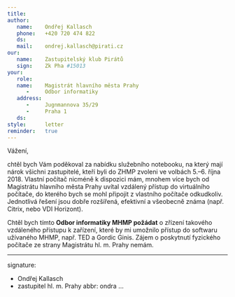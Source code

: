 ```yaml
---
title:      
author:
   name:    Ondřej Kallasch
   phone:   +420 720 474 822
   ds:      
   mail:    ondrej.kallasch@pirati.cz
our:
   name:    Zastupitelský klub Pirátů
   sign:    Zk Pha #15013
your:
   role:    
   name:    Magistrát hlavního města Prahy
      -     Odbor informatiky
   address:
      -     Jugnmannova 35/29
      -     Praha 1
   ds:      
style:      letter
reminder:   true
---
```


Vážení,

chtěl bych Vám poděkoval za nabídku služebního notebooku, na který mají nárok všichni zastupitelé, kteří byli do ZHMP zvoleni ve volbách 5.–6. října 2018. Vlastní počítač nicméně k dispozici mám, mnohem více bych od Magistrátu hlavního města Prahy uvítal vzdálený přístup do virtuálního počítače, do kterého bych se mohl připojit z vlastního počítače odkudkoliv. Jednotlivá řešení jsou dobře rozšířená, efektivní a všeobecně známa (např. Citrix, nebo VDI Horizont). 

Chtěl bych tímto **Odbor informatiky MHMP požádat** o zřízení takového vzdáleného přístupu k zařízení, které by mi umožnilo přístup do softwaru užívaného MHMP, např. TED a Gordic Ginis. Zájem o poskytnutí fyzického počítače ze strany Magistrátu hl. m. Prahy nemám. 

---
signature: 
  - Ondřej Kallasch
  - zastupitel hl. m. Prahy
abbr:       ondra
...
